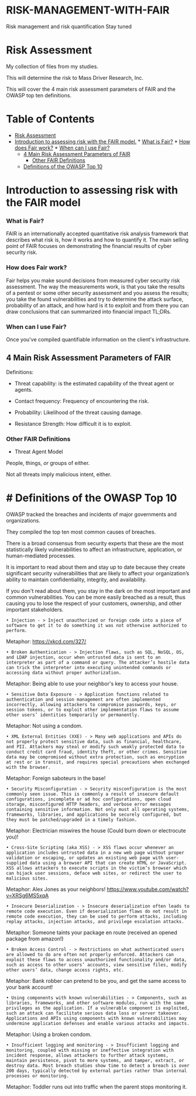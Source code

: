 # RISK-MANAGEMENT-WITH-FAIR
Risk management and risk quantification  Stay tuned


# Risk Assessment

My collection of files from my studies.

This will determine the risk to Mass Driver Research, Inc.

This will cover the 4 main risk assessment parameters of FAIR and the OWASP top ten definitions.

Table of Contents
=================

   * [Risk Assessment](#risk-assessment)
   * [Introduction to assessing risk with the FAIR model.](#introduction-to-assessing-risk-with-the-fair-model)
         * [What is Fair?](#what-is-fair)
         * [How does Fair work?](#how-does-fair-work)
         * [When can I use Fair?](#when-can-i-use-fair)
      * [4 Main Risk Assessment Parameters of FAIR](#4-main-risk-assessment-parameters-of-fair)
         * [Other FAIR Definitions](#other-fair-definitions)
      * [Definitions of the OWASP Top 10](#definitions-of-the-owasp-top-10)

# Introduction to assessing risk with the FAIR model

### What is Fair?
FAIR is an internationally accepted quantitative risk analysis framework that describes what risk is, how it works and how to quantify it.
The main selling point of FAIR focuses on demonstrating the financial results of cyber security risk.


### How does Fair work?
Fair helps you make sound decisions from measured cyber security risk assessment.
The way the measurements work, is that you take the results of a pentest or some other security assessment and you assess the results; you take the found vulnerabilities and try to determine the attack surface, probability of an attack, and how hard is it to exploit and from there you can draw conclusions that can summarized into financial impact TL;DRs.


### When can I use Fair?

Once you've compiled quantifiable information on the client's infrastructure.


## 4 Main Risk Assessment Parameters of FAIR

Definitions: 

* Threat capability: is the estimated capability of the threat agent or agents.

* Contact frequency: Frequency of encountering the risk.

* Probability: Likelihood of the threat causing damage.

* Resistance Strength: How difficult it is to exploit.

### Other FAIR Definitions

* Threat Agent Model

People, things, *or* groups of either.

Not all threats imply malicious intent, either.

# # Definitions of the OWASP Top 10

OWASP tracked the breaches and incidents of major governments and organizations.

They compiled the top ten most common causes of breaches.

There is a broad consensus from security experts that these are the most statistically likely vulnerabilities to affect an infrastructure, application, or human-mediated processes.

It is important to read about them and stay up to date because they create significant security vulnerabilities that are likely to affect your organization’s ability to maintain confidentiality, integrity, and availability.

If you don't read about them, you stay in the dark on the most important and common vulnerabilities. You can be more easily breached as a result, thus causing you to lose the respect of your customers, ownership, and other important stakeholders.
    
	• Injection - > Inject unauthorized or foreign code into a piece of software to get it to do something it was not otherwise authorized to perform.
Metaphor: https://xkcd.com/327/
    
	• Broken Authentication - > Injection flaws, such as SQL, NoSQL, OS, and LDAP injection, occur when untrusted data is sent to an interpreter as part of a command or query. The attacker’s hostile data can trick the interpreter into executing unintended commands or accessing data without proper authorization.
Metaphor: Being able to use your neighbor's key to access your house.
    
	• Sensitive Data Exposure - > Application functions related to authentication and session management are often implemented incorrectly, allowing attackers to compromise passwords, keys, or session tokens, or to exploit other implementation flaws to assume other users’ identities temporarily or permanently.
Metaphor: Not using a condom.
    
	• XML External Entities (XXE) - > Many web applications and APIs do not properly protect sensitive data, such as financial, healthcare, and PII. Attackers may steal or modify such weakly protected data to conduct credit card fraud, identity theft, or other crimes. Sensitive data may be compromised without extra protection, such as encryption at rest or in transit, and requires special precautions when exchanged with the browser.
Metaphor: Foreign saboteurs in the base!
    
	• Security Misconfiguration - > Security misconfiguration is the most commonly seen issue. This is commonly a result of insecure default configurations, incomplete or ad hoc configurations, open cloud storage, misconfigured HTTP headers, and verbose error messages containing sensitive information. Not only must all operating systems, frameworks, libraries, and applications be securely configured, but they must be patched/upgraded in a timely fashion.
Metaphor: Electrician miswires the house (Could burn down or electrocute you)!
    
	• Cross-Site Scripting (aka XSS) - > XSS flaws occur whenever an application includes untrusted data in a new web page without proper validation or escaping, or updates an existing web page with user-supplied data using a browser API that can create HTML or JavaScript. XSS allows attackers to execute scripts in the victim’s browser which can hijack user sessions, deface web sites, or redirect the user to malicious sites.
Metaphor: Alex Jones as your neighbors! https://www.youtube.com/watch?v=XRSg6MS5xqA
    
	• Insecure Deserialization - > Insecure deserialization often leads to remote code execution. Even if deserialization flaws do not result in remote code execution, they can be used to perform attacks, including replay attacks, injection attacks, and privilege escalation attacks.
Metaphor: Someone taints your package en route (received an opened package from amazon!)
    
	• Broken Access Control - > Restrictions on what authenticated users are allowed to do are often not properly enforced. Attackers can exploit these flaws to access unauthorized functionality and/or data, such as access to other users’ accounts, view sensitive files, modify other users’ data, change access rights, etc.
Metaphor: Bank robber can pretend to be you, and get the same access to your bank account!

	• Using components with known vulnerabilities - > Components, such as libraries, frameworks, and other software modules, run with the same privileges as the application. If a vulnerable component is exploited, such an attack can facilitate serious data loss or server takeover. Applications and APIs using components with known vulnerabilities may undermine application defenses and enable various attacks and impacts.
Metaphor: Using a broken condom.

	• Insufficient logging and monitoring - > Insufficient logging and monitoring, coupled with missing or ineffective integration with incident response, allows attackers to further attack systems, maintain persistence, pivot to more systems, and tamper, extract, or destroy data. Most breach studies show time to detect a breach is over 200 days, typically detected by external parties rather than internal processes or monitoring.
Metaphor: Toddler runs out into traffic when the parent stops monitoring it.



